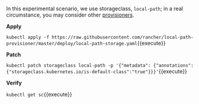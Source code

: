 
In this experimental scenario, we use storageclass, `local-path`; in a real circumstance, you may consider other [provisioners](https://kubernetes.io/docs/concepts/storage/storage-classes/).

**Apply**

`kubectl apply -f https://raw.githubusercontent.com/rancher/local-path-provisioner/master/deploy/local-path-storage.yaml`{{execute}}

**Patch**

`kubectl patch storageclass local-path -p '{"metadata": {"annotations":{"storageclass.kubernetes.io/is-default-class":"true"}}}'`{{execute}}

**Verify**

`kubectl get sc`{{execute}}
